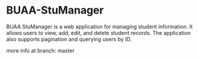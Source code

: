# BUAA-StuManager
BUAA StuManager is a web application for managing student information. It allows users to view, add, edit, and delete student records. The application also supports pagination and querying users by ID.

more info at branch: master
